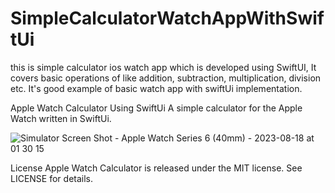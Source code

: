 # SimpleCalculatorWatchAppWithSwiftUi
this is simple calculator ios watch app which is developed using SwiftUI, 
It covers basic operations of like addition, subtraction, multiplication, division etc.
It's good example of basic watch app with swiftUi implementation.

Apple Watch Calculator Using SwiftUi
A simple calculator for the Apple Watch written in SwiftUi.

![Simulator Screen Shot - Apple Watch Series 6 (40mm) - 2023-08-18 at 01 30 15](https://github.com/gauravtakroro/SimpleCalculatorWatchAppWithSwiftUi/assets/68221862/38afd47d-7040-4280-bf97-e6f9b103c1c3)


License
Apple Watch Calculator is released under the MIT license. See LICENSE for details.
